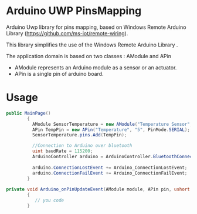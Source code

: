 # Arduino UWP PinsMapping
Arduino Uwp library for pins mapping, based on Windows Remote Arduino Library (https://github.com/ms-iot/remote-wiring).

This library simplifies the use of the Windows Remote Arduino Library .

The application domain is based on two classes : AModule and APin


- AModule represents an Arduino module as a sensor or an actuator. 
- APin is a single pin of arduino board.

# Usage
```c#
public MainPage()
        {
          AModule SensorTemperature = new AModule("Temperature Sensor", "External temperature sensor");
          APin TempPin = new APin("Temperature", "5", PinMode.SERIAL);
          SensorTemperature.pins.Add(TempPin);

          //Connection to Arduino over bluetooth 
          uint baudRate = 115200;
          ArduinoController arduino = ArduinoController.BluetoothConnection("DeviceID", baudRate, SerialConfig.SERIAL_8N1);
          
          arduino.ConnectionLostEvent += Arduino_ConnectionLostEvent;
          arduino.ConnectionFailEvent += Arduino_ConnectionFailEvent;
        }
        
private void Arduino_onPinUpdateEvent(AModule module, APin pin, ushort value)
        {
           // you code
        }
```
